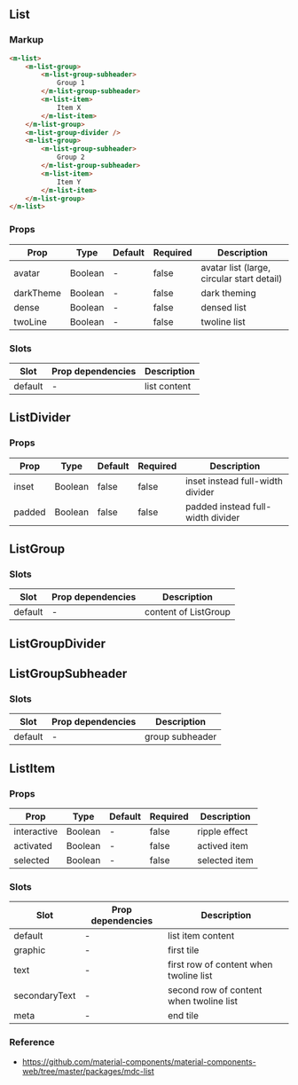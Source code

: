 ## List

### Markup

```html
<m-list>
    <m-list-group>
        <m-list-group-subheader>
            Group 1
        </m-list-group-subheader>
        <m-list-item>
            Item X
        </m-list-item>
    </m-list-group>
    <m-list-group-divider />
    <m-list-group>
        <m-list-group-subheader>
            Group 2
        </m-list-group-subheader>
        <m-list-item>
            Item Y
        </m-list-item>
    </m-list-group>
</m-list>
```

### Props

| Prop | Type | Default | Required | Description |
|------|------|---------|----------|-------------|
| avatar | Boolean | - | false | avatar list (large, circular start detail) |
| darkTheme | Boolean | - | false | dark theming |
| dense | Boolean | - | false | densed list |
| twoLine | Boolean | - | false | twoline list |

### Slots

| Slot | Prop dependencies | Description |
|------|-------------------|-------------|
| default | - | list content |

## ListDivider

### Props

| Prop | Type | Default | Required | Description |
|------|------|---------|----------|-------------|
| inset | Boolean | false | false | inset instead full-width divider |
| padded | Boolean | false | false | padded instead full-width divider |

## ListGroup

### Slots

| Slot | Prop dependencies | Description |
|------|-------------------|-------------|
| default | - | content of ListGroup |

## ListGroupDivider

## ListGroupSubheader

### Slots

| Slot | Prop dependencies | Description |
|------|-------------------|-------------|
| default | - | group subheader |

## ListItem

### Props

| Prop | Type | Default | Required | Description |
|------|------|---------|----------|-------------|
| interactive | Boolean | - | false | ripple effect |
| activated | Boolean | - | false | actived item |
| selected | Boolean | - | false | selected item |

### Slots

| Slot | Prop dependencies | Description |
|------|-------------------|-------------|
| default | - | list item content |
| graphic | - | first tile |
| text | - | first row of content when twoline list |
| secondaryText | - | second row of content when twoline list |
| meta | - | end tile |

### Reference

- https://github.com/material-components/material-components-web/tree/master/packages/mdc-list